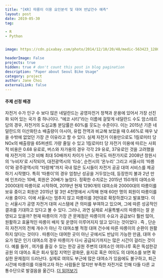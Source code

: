 ```yaml
---
title: "[KR] 따릉이 이용 요인분석 및 대여 반납건수 예측"
layout: post
date: 2019-05-30 
tag: 

- R 
- Python


image: https://cdn.pixabay.com/photo/2014/12/10/20/48/medic-563423_1280.jpg

headerImage: False 
projects: true
hidden: true # don't count this post in blog pagination
description: "Paper about Seoul Bike Usage" 
category: project
author: Jane Choi 
externalLink: false  
---
```


#### 주제 선정 배경 

자전거 수가 인구 수 보다 많은 네덜란드는 공영자전거 정책과 운용에 있어서 가장 선진화 되어 있는 국가 중 하나이다. 
“에코 시티”라는 이름에 걸맞게 네덜란드 수도 암스테르담의 경우, 자전거의 도심교통 분담률은 60%를 웃도는 수준이다. 
이는 2015년 기준 네덜란드의 이산화탄소 배출량이 아시아, 유럽 전역과 비교해 보았을 때 0.46%로 매우 낮을 수밖에 없었던 가장 큰 이유라고 할 수 있다. 
실제 자전거 이용만으로도 1킬로미터 당 NOx의 배출량을 65퍼센트 가량 줄일 수 있고 1킬로미터 당 자전거 이용에 따르는 사회적 비용은 0.68 유로로, 버스와 자가용의 경우 각각 29 유로, 37유로인 것을 고려했을 때 자전거의 그것 비해 최대 50배까지 차이가 난다. 
한국도 마찬가지로 2008년 창원시의 ‘누비자’로 시작되어, 대전광역시의 ‘타슈’, 순천시의 ‘온누리’ 그리고 서울시의 ‘따릉이’와 광주광역시의 “타랑께”까지 국내 많은 도시들이 자전거 공공 대여 서비스를 제공하기 시작했다. 
특히 ‘따릉이’의 경우 엄청난 성공을 거두었는데, 등장한지 불과 2년 만에 인프라는 10배, 회원은 20배가 늘었다. 
정확한 수치로는 2015년 150개의 대여소와 2000대의 따릉이로 시작하여, 2019년 현재 1290개의 대여소와 20000대의 따릉이를 보유 중이고 회원은 2015년 말 3만 4천명에서 시작해 현재 60만 명의 회원이 따릉이를 사용 중이다. 
이에 서울시는 멈추지 않고 따릉이를 3만대로 확장하겠다고 발표했다. 이는 서울시가 공영 자전거 대여 시스템에 큰 의미를 부여하고 있으며, 그에 따른 성공적인 결과를 기대하고 있다고 볼 수 있다.
그러나, 과연 실제로 서울특별시의 따릉이는 잘 운영되고 있을까?
현재 따릉이의 가장 큰 문제점은 따릉이의 수요가 공급보다 훨씬 많아, 원활하고 효율적인 따릉이 배치 및 운영이 이루어지지 않고 있다는 것이었다 . 
즉 , 단순히 자전거의 전체 개수가 아닌 각 대여소별 적정 대여 건수에 따른 따릉이의 순환이 원활하지 않다는 것이다 . 
따릉이는 대여한 곳이 아닌 곳에서도 반납이 가능한 만큼, 대여 수요가 많은 인기 대여소의 경우 따릉이가 다시 공급되기까지는 많은 시간이 걸리는 것이다.
예를 들어 , 여가를 즐길 수 있는 한강 공원 주변의 대여소인 여의나루 혹은 뚝섬한강공원 의 대여소 혹은 회사 밀집 지역인 광화문, 을지로  혹은 여의도 의 대여소를 보면 확실한 문제점이 드러난다. 
실제로 여의도 부근에 많은 대여소가 있음에도 불구하고, 퇴근시간에 따릉이를 이용하고자 하는 사람들은 많지만 부족한 자전거로 인해 다들 다른 교통수단으로 발걸음을 옮긴다. [더 읽어보기](https://github.com/jaeyoung-jane-choi/papers/blob/main/2019-psat-analysis-bike-usage.pdf)
